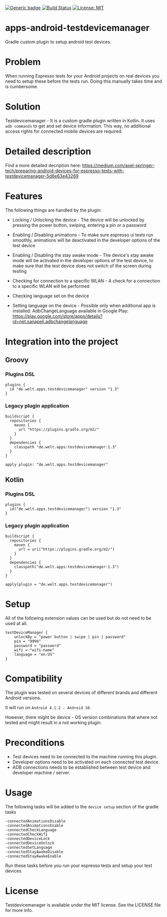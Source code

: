 [![Generic badge](https://img.shields.io/badge/Version-1.3-green)](https://shields.io/)
[![Build Status](https://travis-ci.com/spring-media/apps-android-testdevicemanager.svg?token=xAVzxLGs5Eppk88QPiED&branch=master)](https://travis-ci.com/spring-media/apps-android-testdevicemanager)
[![License: MIT](https://img.shields.io/badge/License-MIT-blue.svg)](https://opensource.org/licenses/MIT)

# apps-android-testdevicemanager
Gradle custom plugin to setup android test devices.

# Problem
When running Espresso tests for your Android projects on real devices you need to setup these before the tests run. Doing this manually takes time and is cumbersome.

# Solution
Testdevicemanager - It is a custom gradle plugin written in Kotlin. It uses ```adb commands``` to get and set device information. This way, no additional access rights for connected mobile devices are required.

# Detailed description
Find a more detailed decription here: https://medium.com/axel-springer-tech/preparing-android-devices-for-espresso-tests-with-testdevicemanager-5d8e63e43269

# Features
The following things are handled by the plugin:

- Locking / Unlocking the device - The device will be unlocked by pressing the power button, swiping, entering a pin or a password

- Enabling / Disabling animations - To make sure espresso ui tests run smoothly, animations will be deactivated in the developer options of the test device

- Enabling / Disabling the stay awake mode - The device's stay awake mode will be activated in the developer options of the test device, to make sure that the test device does not switch of the screen during testing

- Checking for connection to a specific WLAN - A check for a connection to a specific WLAN will be performed

- Checking language set on the device

- Setting language on the device - Possible only when additional app is installed: AdbChangeLanguage available in Google Play: https://play.google.com/store/apps/details?id=net.sanapeli.adbchangelanguage

# Integration into the project
## Groovy
### Plugins DSL
```
plugins {
  id "de.welt.apps.testdevicemanager" version "1.3"
}
```
### Legacy plugin application
```
buildscript {
  repositories {
    maven {
      url "https://plugins.gradle.org/m2/"
    }
  }
  dependencies {
    classpath "de.welt.apps:testdevicemanager:1.3"
  }
}

apply plugin: "de.welt.apps.testdevicemanager"
```
## Kotlin
### Plugins DSL
```
plugins {
  id("de.welt.apps.testdevicemanager") version "1.3"
}
```
### Legacy plugin application
```
buildscript {
  repositories {
    maven {
      url = uri("https://plugins.gradle.org/m2/")
    }
  }
  dependencies {
    classpath("de.welt.apps:testdevicemanager:1.3")
  }
}

apply(plugin = "de.welt.apps.testdevicemanager")
```
# Setup
All of the following extension values can be used but do not need to be used at all.
``` 
testDeviceManager {
    unlockBy = "power button | swipe | pin | password"
    pin = "9999"
    password = "password"
    wifi = "wifi-name"
    language = "en-US"
}
```
# Compatibility
The plugin was tested on several devices of different brands and different Android versions. 

It will run on ```Android 4.1.2 - Android 10```. 

However, there might be device - OS version combinations that where not tested and might result in a not working plugin.

# Preconditions
- Test devices need to be connected to the machine running this plugin.
- Developer options need to be activated on each connected test device.
- ADB connections needs to be established between test device and developer machine / server.

# Usage 
The following tasks will be added to the ```device setup``` section of the gradle tasks
```
-connectedAnimationsDisable
-connectedAnimationsEnable
-connectedCheckLanguage
-connectedCheckWifi
-connectedDeviceLock
-connectedDeviceUnlock
-connectedSetLanguage
-connectedStayAwakeDisable
-connectedStayAwakeEnable
```
Run these tasks before you run your espresso tests and setup your test devices.

# License
Testdevicemanager is available under the MIT license. See the LICENSE file for more info.
